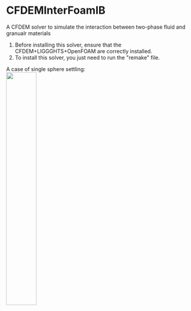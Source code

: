 # CFDEMInterFoamIB
A CFDEM solver to simulate the interaction between two-phase fluid and granualr materials

1. Before installing this solver, ensure that the CFDEM+LIGGGHTS+OpenFOAM are correctly installed.
2. To install this solver, you just need to run the "remake" file.

A case of single sphere settling:  
<img src="https://github.com/shenzhihao/CFDEMInterFoamIB/blob/main/animations/ani1.gif" width=40% height=40%>
